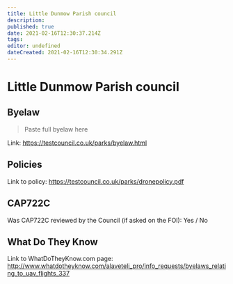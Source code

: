 ```yaml
---
title: Little Dunmow Parish council
description: 
published: true
date: 2021-02-16T12:30:37.214Z
tags: 
editor: undefined
dateCreated: 2021-02-16T12:30:34.291Z
---
```


# Little Dunmow Parish council


## Byelaw
> Paste full byelaw here

Link:
https://testcouncil.co.uk/parks/byelaw.html

## Policies
Link to policy:
https://testcouncil.co.uk/parks/dronepolicy.pdf

## CAP722C

Was CAP722C reviewed by the Council (if asked on the FOI): Yes / No

## What Do They Know

Link to WhatDoTheyKnow.com page:
http://www.whatdotheyknow.com/alaveteli_pro/info_requests/byelaws_relating_to_uav_flights_337

